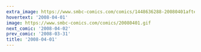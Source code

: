 ```yaml
---
extra_image: https://www.smbc-comics.com/comics/1448636288-20080401after.png
hovertext: '2008-04-01'
image: https://www.smbc-comics.com/comics/20080401.gif
next_comic: '2008-04-02'
prev_comic: '2008-03-31'
title: '2008-04-01'
---
```


